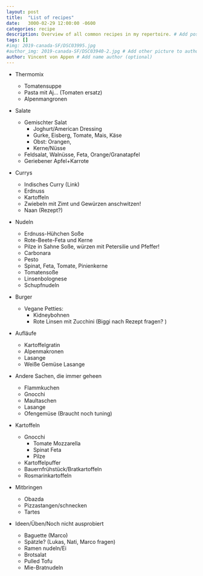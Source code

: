 ```yaml
---
layout: post
title:  "List of recipes"
date:   3000-02-29 12:00:00 -0600
categories: recipe
description: Overview of all common recipes in my repertoire. # Add post description 
tags: []
#img: 2019-canada-SF/DSC03995.jpg
#author_img: 2019-canada-SF/DSC03940-2.jpg # Add other picture to author box
author: Vincent von Appen # Add name author (optional)
---
```



- Thermomix 
    - Tomatensuppe
    - Pasta mit Aj... (Tomaten ersatz)
    - Alpenmangronen 

- Salate 
    - Gemischter Salat
      - Joghurt/American Dressing 
      - Gurke, Eisberg, Tomate, Mais, Käse
      - Obst: Orangen, 
      - Kerne/Nüsse
    - Feldsalat, Walnüsse, Feta, Orange/Granatapfel 
    - Geriebener Apfel+Karrote  

- Currys 
    - Indisches Curry (Link)
    - Erdnuss
    - Kartoffeln  
    - Zwiebeln mit Zimt und Gewürzen anschwitzen!
    - Naan (Rezept?)

- Nudeln 
    - Erdnuss-Hühchen Soße 
    - Rote-Beete-Feta und Kerne
    - Pilze in Sahne Soße, würzen mit Petersilie und Pfeffer! 
    - Carbonara
    - Pesto
    - Spinat, Feta, Tomate, Pinienkerne
    - Tomatensoße
    - Linsenbolognese
    - Schupfnudeln

- Burger 
    - Vegane Petties:
        - Kidneybohnen
        - Rote Linsen mit Zucchini (Biggi nach Rezept fragen? )

- Aufläufe 
  - Kartoffelgratin
  - Alpenmakronen
  - Lasange
  - Weiße Gemüse Lasange

- Andere Sachen, die immer geheen 
    - Flammkuchen 
    - Gnocchi 
    - Maultaschen 
    - Lasange
    - Ofengemüse (Braucht noch tuning)

- Kartoffeln 
    - Gnocchi
        - Tomate Mozzarella
        - Spinat Feta
        - Pilze
    - Kartoffelpuffer
    - Bauernfrühstück/Bratkartoffeln
    - Rosmarinkartoffeln

- Mitbringen 
  - Obazda
  - Pizzastangen/schnecken
  - Tartes

- Ideen/Üben/Noch nicht ausprobiert
    - Baguette (Marco)
    - Spätzle? (Lukas, Nati, Marco fragen)
    - Ramen nudeln/Ei  
    - Brotsalat 
    - Pulled Tofu 
    - Mie-Bratnudeln 


